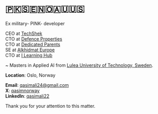 # 🇵🇰🇸🇪🇳🇴🇦🇺🇺🇸

Ex military- PINK- developer

CEO at [TechShek](https://x.com/techshekHQ) <br>
CTO at [Defence Properties](https://staging.qasim.no/chodhry/gen/page/landingPage/n) <br>
CTO at [Dedicated Parents](https://dedicatedparents.org) <br>
SE at [Alkhidmat Europe](https://akeurope.org) <br>
CTO at [I Learning Hub](https://ilearninghubb.com)

~ Masters in Applied AI from [Lulea University of Technology, Sweden](https://www.ltu.se/en). 

**Location**: Oslo, Norway

**Email**: [qasimali24@gmail.com](mailto:qasimali24@gmail.com) <br>
**X**: [qasimnorway](https://x.com/@qasimnorway) <br>
**LinkedIn**: [qasimali22](https://linkedin.com/in/qasimali22) <br>

Thank you for your attention to this matter. 

